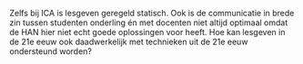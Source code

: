 Zelfs bij ICA is lesgeven geregeld statisch.
Ook is de communicatie in brede zin tussen studenten onderling én met docenten niet altijd optimaal omdat de HAN hier niet echt goede oplossingen voor heeft.
Hoe kan lesgeven in de 21e eeuw ook daadwerkelijk met technieken uit de 21e eeuw ondersteund worden?
